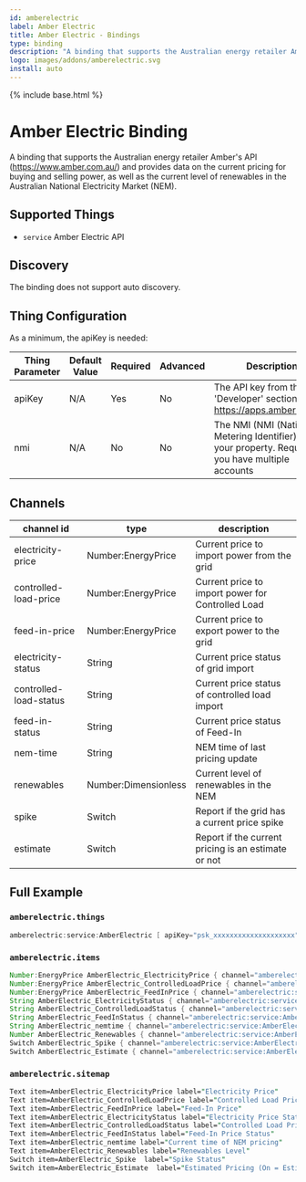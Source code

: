 ```yaml
---
id: amberelectric
label: Amber Electric
title: Amber Electric - Bindings
type: binding
description: "A binding that supports the Australian energy retailer Amber's API (<https://www.amber.com.au/>) and provides data on the current pricing for buying and selling power, as well as the current level of renewables in the Australian National Electricity Market (NEM)."
logo: images/addons/amberelectric.svg
install: auto
---
```


<!-- Attention authors: Do not edit directly. Please add your changes to the appropriate source repository -->

{% include base.html %}

# Amber Electric Binding

<AddonLogo />

A binding that supports the Australian energy retailer Amber's API (<https://www.amber.com.au/>) and provides data on the current pricing for buying and selling power, as well as the current level of renewables in the Australian National Electricity Market (NEM).

## Supported Things

- `service` Amber Electric API

## Discovery

The binding does not support auto discovery.

## Thing Configuration

As a minimum, the apiKey is needed:

| Thing Parameter | Default Value | Required | Advanced | Description                                                                                           |
|-----------------|---------------|----------|----------|-------------------------------------------------------------------------------------------------------|
| apiKey          | N/A           | Yes      | No       | The API key from the 'Developer' section of <https://apps.amber.com.au>                               |
| nmi             | N/A           | No       | No       | The NMI (NMI (National Metering Identifier) for your property. Required if you have multiple accounts |

## Channels

| channel id             | type                 | description                                          |
|------------------------|----------------------|------------------------------------------------------|
| electricity-price      | Number:EnergyPrice   | Current price to import power from the grid          |
| controlled-load-price  | Number:EnergyPrice   | Current price to import power for Controlled Load    |
| feed-in-price          | Number:EnergyPrice   | Current price to export power to the grid            |
| electricity-status     | String               | Current price status of grid import                  |
| controlled-load-status | String               | Current price status of controlled load import       |
| feed-in-status         | String               | Current price status of Feed-In                      |
| nem-time               | String               | NEM time of last pricing update                      |
| renewables             | Number:Dimensionless | Current level of renewables in the NEM               |
| spike                  | Switch               | Report if the grid has a current price spike         |
| estimate               | Switch               | Report if the current pricing is an estimate or not  |

## Full Example

### `amberelectric.things`

```java
amberelectric:service:AmberElectric [ apiKey="psk_xxxxxxxxxxxxxxxxxxxx" ]
```

### `amberelectric.items`

```java
Number:EnergyPrice AmberElectric_ElectricityPrice { channel="amberelectric:service:AmberElectric:electricity-price" }
Number:EnergyPrice AmberElectric_ControlledLoadPrice { channel="amberelectric:service:AmberElectric:controlled-load-price" }
Number:EnergyPrice AmberElectric_FeedInPrice { channel="amberelectric:service:AmberElectric:feed-in-price" }
String AmberElectric_ElectricityStatus { channel="amberelectric:service:AmberElectric:electricity-status" }
String AmberElectric_ControlledLoadStatus { channel="amberelectric:service:AmberElectric:controlled-load-status" }
String AmberElectric_FeedInStatus { channel="amberelectric:service:AmberElectric:feed-in-status" }
String AmberElectric_nemtime { channel="amberelectric:service:AmberElectric:nem-time" }
Number AmberElectric_Renewables { channel="amberelectric:service:AmberElectric:renewables" }
Switch AmberElectric_Spike { channel="amberelectric:service:AmberElectric:spike" }
Switch AmberElectric_Estimate { channel="amberelectric:service:AmberElectric:estimate" }
```

### `amberelectric.sitemap`

```perl
Text item=AmberElectric_ElectricityPrice label="Electricity Price"
Text item=AmberElectric_ControlledLoadPrice label="Controlled Load Price"
Text item=AmberElectric_FeedInPrice label="Feed-In Price"
Text item=AmberElectric_ElectricityStatus label="Electricity Price Status"
Text item=AmberElectric_ControlledLoadStatus label="Controlled Load Price Status"
Text item=AmberElectric_FeedInStatus label="Feed-In Price Status"
Text item=AmberElectric_nemtime label="Current time of NEM pricing"
Text item=AmberElectric_Renewables label="Renewables Level"
Switch item=AmberElectric_Spike  label="Spike Status"
Switch item=AmberElectric_Estimate  label="Estimated Pricing (On = Estimate, Off = final pricing"
```
